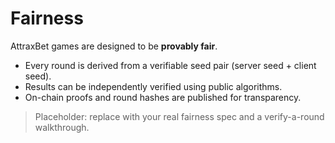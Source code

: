 # Fairness

AttraxBet games are designed to be **provably fair**.

- Every round is derived from a verifiable seed pair (server seed + client seed).
- Results can be independently verified using public algorithms.
- On-chain proofs and round hashes are published for transparency.

> Placeholder: replace with your real fairness spec and a verify-a-round walkthrough.
